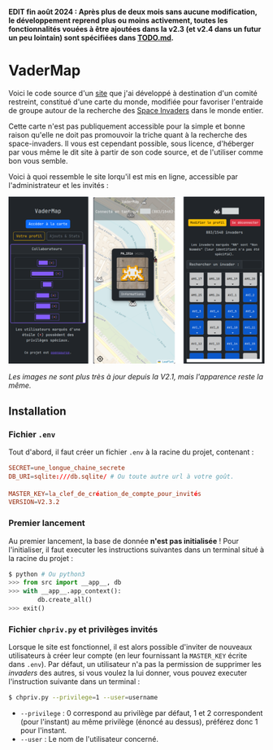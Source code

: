 **EDIT fin août 2024 : Après plus de deux mois sans aucune modification, le développement reprend plus ou moins activement, toutes les fonctionnalités vouées à être ajoutées dans la v2.3 (et v2.4 dans un futur un peu lointain) sont spécifiées dans [TODO.md](./TODO.md).**

# VaderMap

Voici le code source d'un [site](https://vadermap.gabrieldahan.me/) que j'ai développé à destination d'un comité restreint, constitué d'une carte du monde, modifiée pour favoriser l'entraide de groupe autour de la recherche des [Space Invaders](https://www.space-invaders.com/world/) dans le monde entier. 

Cette carte n'est pas publiquement accessible pour la simple et bonne raison qu'elle ne doit pas promouvoir la triche quant à la recherche des space-invaders. Il vous est cependant possible, sous licence, d'héberger par vous même le dit site à partir de son code source, et de l'utiliser comme bon vous semble.

Voici à quoi ressemble le site lorqu'il est mis en ligne, accessible par l'administrateur et les invités :

![](site.png)

*Les images ne sont plus très à jour depuis la V2.1, mais l'apparence reste la même.*

## Installation

### Fichier `.env`

Tout d'abord, il faut créer un fichier `.env` à la racine du projet, contenant :

```conf
SECRET=une_longue_chaine_secrete
DB_URI=sqlite:///db.sqlite/ # Ou toute autre url à votre goût.

MASTER_KEY=la_clef_de_création_de_compte_pour_invités
VERSION=V2.3.2
```

### Premier lancement

Au premier lancement, la base de donnée __n'est pas initialisée__ ! Pour l'initialiser, il faut executer les instructions suivantes dans un terminal situé à la racine du projet :
```python
$ python # Ou python3
>>> from src import __app__, db
>>> with __app__.app_context():
        db.create_all()
>>> exit()
```

### Fichier `chpriv.py` et privilèges invités

Lorsque le site est fonctionnel, il est alors possible d'inviter de nouveaux utilisateurs à créer leur compte (en leur fournissant la `MASTER_KEY` écrite dans `.env`). Par défaut, un utilisateur n'a pas la permission de supprimer les *invaders* des autres, si vous voulez la lui donner, vous pouvez executer l'instruction suivante dans un terminal :
```bash
$ chpriv.py --privilege=1 --user=username
```

- `--privilege` : 0 correspond au privilège par défaut, 1 et 2 correspondent (pour l'instant) au même privilège (énoncé au dessus), préférez donc 1 pour l'instant.
- `--user` : Le nom de l'utilisateur concerné.